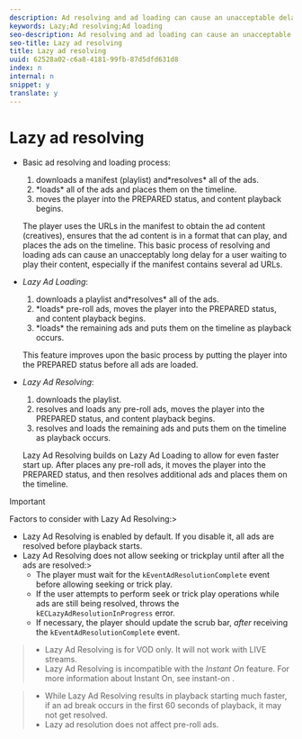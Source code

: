 ```yaml
---
description: Ad resolving and ad loading can cause an unacceptable delay for a user waiting for playback to start. The Lazy Ad Loading and Lazy Ad Resolving features can reduce this startup delay.
keywords: Lazy;Ad resolving;Ad loading
seo-description: Ad resolving and ad loading can cause an unacceptable delay for a user waiting for playback to start. The Lazy Ad Loading and Lazy Ad Resolving features can reduce this startup delay.
seo-title: Lazy ad resolving
title: Lazy ad resolving
uuid: 62528a02-c6a8-4181-99fb-87d5dfd631d8
index: n
internal: n
snippet: y
translate: y
---
```


# Lazy ad resolving


* Basic ad resolving and loading process:
    1. <!-- PH element: phrases/primetime-sdk-name --> downloads a manifest (playlist) and*resolves* all of the ads.
    1. <!-- PH element: phrases/primetime-sdk-name --> *loads* all of the ads and places them on the timeline.
    1. <!-- PH element: phrases/primetime-sdk-name --> moves the player into the PREPARED status, and content playback begins.
  The player uses the URLs in the manifest to obtain the ad content (creatives), ensures that the ad content is in a format that  <!-- PH element: phrases/primetime-sdk-name --> can play, and <!-- PH element: phrases/primetime-sdk-name --> places the ads on the timeline. This basic process of resolving and loading ads can cause an unacceptably long delay for a user waiting to play their content, especially if the manifest contains several ad URLs.

* *Lazy Ad Loading*:
    1. <!-- PH element: phrases/primetime-sdk-name --> downloads a playlist and*resolves* all of the ads.
    1. <!-- PH element: phrases/primetime-sdk-name --> *loads* pre-roll ads, moves the player into the PREPARED status, and content playback begins.
    1. <!-- PH element: phrases/primetime-sdk-name --> *loads* the remaining ads and puts them on the timeline as playback occurs.
  This feature improves upon the basic process by putting the player into the PREPARED status before all ads are loaded.
* *Lazy Ad Resolving*: 
    1. <!-- PH element: phrases/primetime-sdk-name --> downloads the playlist.
    1. <!-- PH element: phrases/primetime-sdk-name --> resolves and loads any pre-roll ads, moves the player into the PREPARED status, and content playback begins.
    1. <!-- PH element: phrases/primetime-sdk-name --> resolves and loads the remaining ads and puts them on the timeline as playback occurs.
  Lazy Ad Resolving builds on Lazy Ad Loading to allow for even faster start up. After <!-- PH element: phrases/primetime-sdk-name --> places any pre-roll ads, it moves the player into the PREPARED status, and then resolves additional ads and places them on the timeline.



>[!IMPORTANT]
>
>Factors to consider with Lazy Ad Resolving:>
>* Lazy Ad Resolving is enabled by default. If you disable it, all ads are resolved before playback starts.
>* Lazy Ad Resolving does not allow seeking or trickplay until after all the ads are resolved:>
>    * The player must wait for the `kEventAdResolutionComplete` event before allowing seeking or trick play.
>    * If the user attempts to perform seek or trick play operations while ads are still being resolved,  <!-- PH element: phrases/primetime-sdk-name --> throws the `kECLazyAdResolutionInProgress` error.
>    * If necessary, the player should update the scrub bar, *after* receiving the `kEventAdResolutionComplete` event.

>* Lazy Ad Resolving is for VOD only. It will not work with LIVE streams.
>* Lazy Ad Resolving is incompatible with the *Instant On* feature. For more information about Instant On, see  instant-on . 

>* While Lazy Ad Resolving results in playback starting much faster, if an ad break occurs in the first 60 seconds of playback, it may not get resolved.
>* Lazy ad resolution does not affect pre-roll ads.



